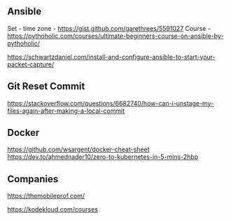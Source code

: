 
## Ansible

Set - time zone - https://gist.github.com/garethrees/5591027
Course  -  https://pythoholic.com/courses/ultimate-beginners-course-on-ansible-by-pythoholic/

https://schwartzdaniel.com/install-and-configure-ansible-to-start-your-packet-capture/

## Git Reset Commit

https://stackoverflow.com/questions/6682740/how-can-i-unstage-my-files-again-after-making-a-local-commit

## Docker

https://github.com/wsargent/docker-cheat-sheet
https://dev.to/ahmednader10/zero-to-kubernetes-in-5-mins-2hbp

## Companies
https://themobileprof.com/

https://kodekloud.com/courses


